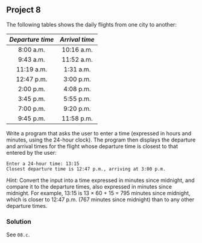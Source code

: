 ## Project 8
The following tables shows the daily flights from one city to another:

| *Departure time* | *Arrival time* |
| :---: | :---: |
| 8:00 a.m. | 10:16 a.m. |
| 9:43 a.m. | 11:52 a.m. |
| 11:19 a.m. | 1:31 a.m. |
| 12:47 p.m. | 3:00 p.m. |
| 2:00 p.m. | 4:08 p.m. |
| 3:45 p.m. | 5:55 p.m. |
| 7:00 p.m. | 9:20 p.m. |
| 9:45 p.m. | 11:58 p.m. |

Write a program that asks the user to enter a time (expressed in hours and minutes, using the 24-hour clock). The program then displays the departure and arrival times for the flight whose departure time is closest to that entered by the user:
```
Enter a 24-hour time: 13:15
Closest departure time is 12:47 p.m., arriving at 3:00 p.m.
```
*Hint:* Convert the input into a time expressed in minutes since midnight, and compare it to the departure times, also expressed in minutes since midnight. For example, 13:15 is 13 × 60 + 15 = 795 minutes since midnight, which is closer to 12:47 p.m. (767 minutes since midnight) than to any other departure times.

### Solution
See `08.c`.